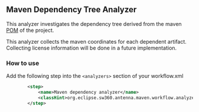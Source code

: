 ## Maven Dependency Tree Analyzer
This analyzer investigates the dependency tree derived from the maven [POM](https://maven.apache.org/pom.html) of the project.

This analyzer collects the maven coordinates for each dependent artifact. Collecting license information will be done in a future implementation.

### How to use
Add the following step into the `<analyzers>` section of your workflow.xml

```xml 
        <step>
            <name>Maven dependency analyzer</name>
            <classHint>org.eclipse.sw360.antenna.maven.workflow.analyzers.MvnDependencyTreeAnalyzer</classHint>
        </step>
```